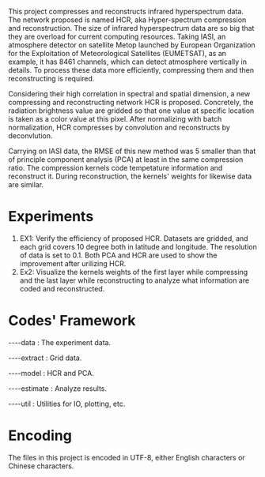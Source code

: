 This project compresses and reconstructs infrared hyperspectrum data. The network proposed is named HCR, aka Hyper-spectrum compression and reconstruction. The size of infrared hyperspectrum data are so big that they are overload for current computing resources. Taking IASI, an atmosphere detector on satellite Metop launched by European Organization for the Exploitation of Meteorological Satellites (EUMETSAT), as an example, it has 8461 channels, which can detect atmosphere vertically in details. To process these data more efficiently, compressing them and then reconstructing is required.

Considering their high correlation in spectral and spatial dimension, a new compressing and reconstructing network HCR is proposed. Concretely, the radiation brightness value are gridded so that one value at specific location is taken as a color value at this pixel. After normalizing with batch normalization, HCR compresses by convolution and reconstructs by deconvlution.

Carrying on IASI data, the RMSE of this new method was 5 smaller than that of principle component analysis (PCA) at least in the same compression ratio. The compression kernels code tempetature information and reconstruct it. During reconstruction, the kernels' weights for likewise data are similar.

#  Experiments
1.  EX1: Verify the efficiency of proposed HCR.
    Datasets are gridded, and each grid covers 10 degree both in latitude and longitude. The resolution of data is set to 0.1. Both PCA and HCR are used to show the improvement after urilizing HCR.
2.  Ex2: Visualize the kernels weights of the first layer while compressing and the last layer while reconstructing to analyze what information are coded and reconstructed.
 
# Codes' Framework 
----data		: The experiment data.

----extract		: Grid data.

----model		: HCR and PCA.

----estimate	: Analyze results.

----util		: Utilities for IO, plotting, etc.

# Encoding
The files in this project is encoded in UTF-8, either English characters or Chinese characters.
